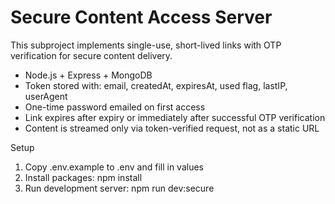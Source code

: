 # Secure Content Access Server

This subproject implements single-use, short-lived links with OTP verification for secure content delivery.

- Node.js + Express + MongoDB
- Token stored with: email, createdAt, expiresAt, used flag, lastIP, userAgent
- One-time password emailed on first access
- Link expires after expiry or immediately after successful OTP verification
- Content is streamed only via token-verified request, not as a static URL

Setup

1. Copy .env.example to .env and fill in values
2. Install packages: npm install
3. Run development server: npm run dev:secure

